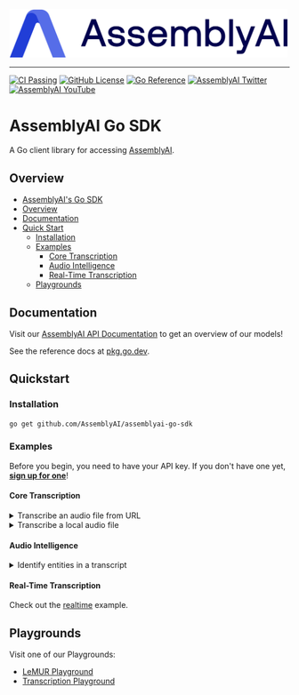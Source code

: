<img src="https://github.com/AssemblyAI/assemblyai-go-sdk/blob/main/assemblyai.png?raw=true" width="500"/>

---

[![CI Passing](https://github.com/AssemblyAI/assemblyai-go-sdk/actions/workflows/test.yml/badge.svg)](https://github.com/AssemblyAI/assemblyai-go-sdk/actions/workflows/test.yml)
[![GitHub License](https://img.shields.io/github/license/AssemblyAI/assemblyai-go-sdk)](https://github.com/AssemblyAI/assemblyai-go-sdk/blob/master/LICENSE)
[![Go Reference](https://pkg.go.dev/badge/github.com/AssemblyAI/assemblyai-go-sdk.svg)](https://pkg.go.dev/github.com/AssemblyAI/assemblyai-go-sdk)
[![AssemblyAI Twitter](https://img.shields.io/twitter/follow/AssemblyAI?label=%40AssemblyAI&style=social)](https://twitter.com/AssemblyAI)
[![AssemblyAI YouTube](https://img.shields.io/youtube/channel/subscribers/UCtatfZMf-8EkIwASXM4ts0A)](https://www.youtube.com/@AssemblyAI)

# AssemblyAI Go SDK

A Go client library for accessing [AssemblyAI](https://assemblyai.com).

## Overview

- [AssemblyAI's Go SDK](#assemblyai-go-sdk)
- [Overview](#overview)
- [Documentation](#documentation)
- [Quick Start](#quick-start)
  - [Installation](#installation)
  - [Examples](#examples)
    - [Core Transcription](#core-transcription)
    - [Audio Intelligence](#audio-intelligence)
    - [Real-Time Transcription](#real-time-transcription)
  - [Playgrounds](#playgrounds)

## Documentation

Visit our [AssemblyAI API Documentation](https://www.assemblyai.com/docs) to get an overview of our models!

See the reference docs at [pkg.go.dev](https://pkg.go.dev/github.com/AssemblyAI/assemblyai-go-sdk).

## Quickstart

### Installation

```bash
go get github.com/AssemblyAI/assemblyai-go-sdk
```

### Examples

Before you begin, you need to have your API key. If you don't have one yet, [**sign up for one**](https://www.assemblyai.com/dashboard/signup)!

#### Core Transcription

<details>
    <summary>Transcribe an audio file from URL</summary>

```go
package main

import (
	"context"
	"log"
	"os"

	"github.com/AssemblyAI/assemblyai-go-sdk"
)

func main() {
	apiKey := os.Getenv("ASSEMBLYAI_API_KEY")

	ctx := context.Background()

	audioURL := "https://example.org/audio.mp3"

	client := assemblyai.NewClient(apiKey)

	transcript, err := client.Transcripts.TranscribeFromURL(ctx, audioURL, nil)
	if err != nil {
		log.Fatal("Something bad happened:", err)
	}

	log.Println(transcript.Text)
}
```

</details>
<details>
    <summary>Transcribe a local audio file</summary>

```go
package main

import (
	"context"
	"log"
	"os"

	"github.com/AssemblyAI/assemblyai-go-sdk"
)

func main() {
	apiKey := os.Getenv("ASSEMBLYAI_API_KEY")

	ctx := context.Background()

	client := assemblyai.NewClient(apiKey)

	f, err := os.Open("./my-local-audio-file.wav")
	if err != nil {
		log.Fatal("Couldn't open audio file:", err)
	}
	defer f.Close()

	transcript, err := client.Transcripts.TranscribeFromReader(ctx, f, nil)
	if err != nil {
		log.Fatal("Something bad happened:", err)
	}

	log.Println(transcript.Text)
}
```

</details>

#### Audio Intelligence

<details>
    <summary>Identify entities in a transcript</summary>

```go
package main

import (
	"context"
	"log"
	"os"

	"github.com/AssemblyAI/assemblyai-go-sdk"
)

func main() {
	apiKey := os.Getenv("ASSEMBLYAI_API_KEY")

	ctx := context.Background()

	audioURL := "https://example.org/audio.mp3"

	client := assemblyai.NewClient(apiKey)

	opts := &assemblyai.TranscriptSubmitOptions{
		EntityDetection: true,
	}

	transcript, err := client.Transcripts.TranscribeFromURL(ctx, audioURL, opts)
	if err != nil {
		log.Fatal("Something bad happened:", err)
	}

	for _, entity := range transcript.Entities {
		log.Println(entity.Text)
		log.Println(entity.Type)
		log.Printf("Timestamp: %v - %v", entity.Start, entity.End)
	}
}
```

</details>

#### Real-Time Transcription

Check out the [realtime](./examples/realtime) example.

## Playgrounds

Visit one of our Playgrounds:

- [LeMUR Playground](https://www.assemblyai.com/playground/v2/source)
- [Transcription Playground](https://www.assemblyai.com/playground)
